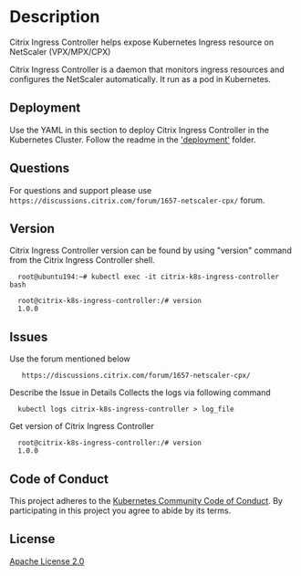 # Description

Citrix Ingress Controller helps expose Kubernetes Ingress resource on NetScaler (VPX/MPX/CPX) 

Citrix Ingress Controller is a daemon that monitors ingress resources and configures the NetScaler automatically. It run as a pod in Kubernetes.


## Deployment 
Use the YAML in this section to deploy Citrix Ingress Controller in the Kubernetes Cluster. Follow the readme in the ['deployment'](./deployment) folder. 


## Questions
For questions and support please use `https://discussions.citrix.com/forum/1657-netscaler-cpx/` forum. 

## Version
Citrix Ingress Controller version can be found by using "version" command from the Citrix Ingress Controller shell.
```
  root@ubuntu194:~# kubectl exec -it citrix-k8s-ingress-controller  bash

  root@citrix-k8s-ingress-controller:/# version
  1.0.0
```

## Issues
Use the forum mentioned below
```
   https://discussions.citrix.com/forum/1657-netscaler-cpx/
```
Describe the Issue in Details 
Collects the logs via following command
```
  kubectl logs citrix-k8s-ingress-controller > log_file
```
Get version of Citrix Ingress Controller
```
  root@citrix-k8s-ingress-controller:/# version
  1.0.0
```

## Code of Conduct
This project adheres to the [Kubernetes Community Code of Conduct](https://github.com/kubernetes/community/blob/master/code-of-conduct.md). By participating in this project you agree to abide by its terms.

## License
[Apache License 2.0](./license/LICENSE)
